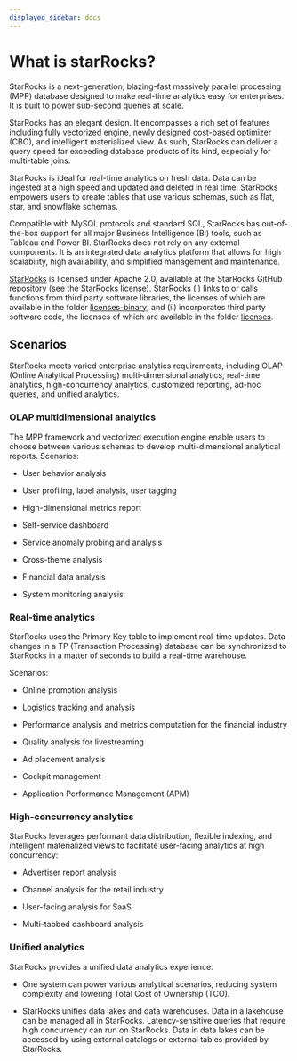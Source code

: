 ```yaml
---
displayed_sidebar: docs
---
```

# What is starRocks?

StarRocks is a next-generation, blazing-fast massively parallel processing (MPP) database designed to make real-time analytics easy for enterprises. It is built to power sub-second queries at scale.

StarRocks has an elegant design. It encompasses a rich set of features including fully vectorized engine, newly designed cost-based optimizer (CBO), and intelligent materialized view. As such, StarRocks can deliver a query speed far exceeding database products of its kind, especially for multi-table joins.

StarRocks is ideal for real-time analytics on fresh data. Data can be ingested at a high speed and updated and deleted in real time. StarRocks empowers users to create tables that use various schemas, such as flat, star, and snowflake schemas.

Compatible with MySQL protocols and standard SQL, StarRocks has out-of-the-box support for all major Business Intelligence (BI) tools, such as Tableau and Power BI. StarRocks does not rely on any external components. It is an integrated data analytics platform that allows for high scalability, high availability, and simplified management and maintenance.

[StarRocks](https://github.com/StarRocks/starrocks/tree/main) is licensed under Apache 2.0, available at the StarRocks GitHub repository (see the [StarRocks license](https://github.com/StarRocks/starrocks/blob/main/LICENSE.txt)). StarRocks (i) links to or calls functions from third party software libraries, the licenses of which are available in the folder [licenses-binary](https://github.com/StarRocks/starrocks/tree/main/licenses-binary); and (ii) incorporates third party software code, the licenses of which are available in the folder [licenses](https://github.com/StarRocks/starrocks/tree/main/licenses).

## Scenarios

StarRocks meets varied enterprise analytics requirements, including OLAP (Online Analytical Processing) multi-dimensional analytics, real-time analytics, high-concurrency analytics, customized reporting, ad-hoc queries, and unified analytics.

### OLAP multidimensional analytics

The MPP framework and vectorized execution engine enable users to choose between various schemas to develop multi-dimensional analytical reports. Scenarios:

- User behavior analysis

- User profiling, label analysis, user tagging

- High-dimensional metrics report

- Self-service dashboard

- Service anomaly probing and analysis

- Cross-theme analysis

- Financial data analysis

- System monitoring analysis

### Real-time analytics

StarRocks uses the Primary Key table to implement real-time updates. Data changes in a TP (Transaction Processing) database can be synchronized to StarRocks in a matter of seconds to build a real-time warehouse.

Scenarios:

- Online promotion analysis

- Logistics tracking and analysis

- Performance analysis and metrics computation for the financial industry

- Quality analysis for livestreaming

- Ad placement analysis

- Cockpit management

- Application Performance Management (APM)

### High-concurrency analytics

StarRocks leverages performant data distribution, flexible indexing, and intelligent materialized views to facilitate user-facing analytics at high concurrency:

- Advertiser report analysis

- Channel analysis for the retail industry

- User-facing analysis for SaaS

- Multi-tabbed dashboard analysis

### Unified analytics

StarRocks provides a unified data analytics experience.

- One system can power various analytical scenarios, reducing system complexity and lowering Total Cost of Ownership (TCO).

- StarRocks unifies data lakes and data warehouses. Data in a lakehouse can be managed all in StarRocks. Latency-sensitive queries that require high concurrency can run on StarRocks. Data in data lakes can be accessed by using external catalogs or external tables provided by StarRocks.
